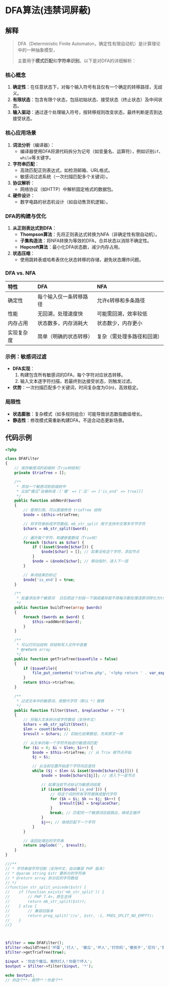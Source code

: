 # DFA算法(违禁词屏蔽)

##  解释

> DFA（Deterministic Finite Automaton，确定性有限自动机）是计算理论中的一种抽象模型，
>
> 主要用于**模式匹配**和**字符串识别**。以下是对DFA的详细解析：

### **核心概念**

1. **确定性**：在任意状态下，对每个输入符号有且仅有一个确定的转移路径，无歧义。
2. **有限状态**：包含有限个状态，包括初始状态、接受状态（终止状态）及中间状态。
3. **输入驱动**：通过逐个处理输入符号，按转移规则改变状态，最终判断是否到达接受状态。

### **核心应用场景**

1. **词法分析**（编译器）：
   - 编译器使用DFA将源代码拆分为记号（如变量名、运算符），例如识别`if`、`while`等关键字。
2. **字符串匹配**：
   - 高效匹配正则表达式，如检测邮箱、URL格式。
   - 敏感词过滤系统（一次扫描匹配多个关键词）。
3. **协议解析**：
   - 网络协议（如HTTP）中解析固定格式的数据包。
4. **硬件设计**：
   - 数字电路的状态机设计（如自动售货机逻辑）。

### **DFA的构建与优化**

1. **从正则表达式到DFA**：
   - **Thompson算法**：先将正则表达式转换为NFA（非确定性有限自动机）。
   - **子集构造法**：将NFA转换为等效的DFA，合并状态以消除不确定性。
   - **Hopcroft算法**：最小化DFA状态数，减少内存占用。
2. **状态压缩**：
   - 使用跳转表或哈希表优化状态转移的存储，避免状态爆炸问题。

### **DFA vs. NFA**

| **特性**   | **DFA**                | **NFA**                    |
| :--------- | :--------------------- | :------------------------- |
| 确定性     | 每个输入仅一条转移路径 | 允许ε转移和多条路径        |
| 性能       | 无回溯，处理速度快     | 可能需回溯，效率较低       |
| 内存占用   | 状态数多，内存消耗大   | 状态数少，内存更小         |
| 实现复杂度 | 简单（明确的状态转移） | 复杂（需处理多路径和回溯） |

### **示例：敏感词过滤**

- **DFA实现**：
  1. 构建包含所有敏感词的DFA，每个字符对应状态转移。
  2. 输入文本逐字符扫描，若最终到达接受状态，则触发过滤。
- **优势**：一次扫描匹配多个关键词，时间复杂度为O(n)，高效稳定。

### **局限性**

- **状态膨胀**：复杂模式（如多规则组合）可能导致状态数指数级增长。
- **静态性**：修改模式需重新构建DFA，不适合动态更新场景。





## 代码示例

```php
<?php

class DFAFilter
{
    // 保存敏感词的前缀树（Trie树结构）
    private $trieTree = [];

    /**
     * 添加一个敏感词到前缀树中
     * 比如“傻瓜”会被拆成：['傻' => ['瓜' => ['is_end' => true]]]
     */
    public function addWord($word)  
    {
        // 使用引用，可以直接修改 trieTree 结构
        $node = &$this->trieTree;

        // 将字符串拆成字符数组，mb_str_split 用于支持中文等多字节字符
        $chars = mb_str_split($word);

        // 遍历每个字符，构建嵌套数组（Trie树）
        foreach ($chars as $char) {
            if (!isset($node[$char])) {
                $node[$char] = []; // 如果没有这个字符，添加节点
            }
            $node = &$node[$char]; // 移动指针，进入下一层
        }

        // 单词结束的标记
        $node['is_end'] = true;
    }

    /**
     * 批量添加多个敏感词  日后把这个封装一下搞成缓存就不用每次都处理违禁词转化为tree结构了
     */
    public function buildTree(array $words)
    {
        foreach ($words as $word) {
            $this->addWord($word);
        }
    }

    /**
     * 可以打印出结构 将结构写入文件中查看
     * @return array
     */
    public function getTrieTree($saveFile = false)
    {
        if ($saveFile){
            file_put_contents('trieTree.php', '<?php return ' . var_export($this->trieTree, true) . ';');
        }
        return $this->trieTree;
    }

    /**
     * 过滤文本中的敏感词，用替代字符（默认 *）替换
     */
    public function filter($text, $replaceChar = '*')
    {
        // 将输入文本拆分成字符数组（支持中文）
        $chars = mb_str_split($text);
        $len = count($chars);
        $result = $chars; // 初始化结果数组，先和原文一样

        // 从文本的每一个字符开始进行敏感词匹配
        for ($i = 0; $i < $len; $i++) {
            $node = $this->trieTree; // 从 Trie 根节点开始
            $j = $i;

            // 从当前位置开始逐个字符向后查找
            while ($j < $len && isset($node[$chars[$j]])) {
                $node = $node[$chars[$j]]; // 进入下一层节点

                // 如果当前节点标记为敏感词结尾
                if (isset($node['is_end'])) {
                    // 将这个词的所有字符替换成替代字符
                    for ($k = $i; $k <= $j; $k++) {
                        $result[$k] = $replaceChar;
                    }
                    break; // 匹配完一个敏感词后就跳出，继续主循环
                }
                $j++; // 继续匹配下一个字符
            }
        }

        // 返回处理后的字符串
        return implode('', $result);
    }
}

///**
// * 字符串按字符切割（支持中文，自动兼容 PHP 版本）
// * @param string $str 要拆分的字符串
// * @return array 拆分后的字符数组
// */
//function str_split_unicode($str) {
//    if (function_exists('mb_str_split')) {
//        // PHP 7.4+，原生支持
//        return mb_str_split($str);
//    } else {
//        // 兼容旧版本
//        return preg_split('//u', $str, -1, PREG_SPLIT_NO_EMPTY);
//    }
//}



$filter = new DFAFilter();
$filter->buildTree(['坏蛋','打人', '傻瓜','坏人','打你妈','傻孩子','尼玛','我草','色情']);
$filter->getTrieTree(true);

$input = '你这个傻瓜，竟然打人！你是个坏人';
$output = $filter->filter($input, '*');

echo $output;
// 你这个**，竟然**！你是个**

```

